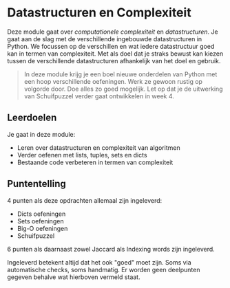 # Datastructuren en Complexiteit

Deze module gaat over *computationele complexiteit* en *datastructuren*. Je gaat aan de slag met de verschillende ingebouwde datastructuren in Python. We focussen op de verschillen en wat iedere datastructuur goed kan in termen van complexiteit. Met als doel dat je straks bewust kan kiezen tussen de verschillende datastructuren afhankelijk van het doel en gebruik.

> In deze module krijg je een boel nieuwe onderdelen van Python met een hoop verschillende oefeningen. Werk ze gewoon rustig op volgorde door. Doe alles zo goed mogelijk. Let op dat je de uitwerking van Schuifpuzzel verder gaat ontwikkelen in week 4.

## Leerdoelen

Je gaat in deze module:

- Leren over datastructuren en complexiteit van algoritmen
- Verder oefenen met lists, tuples, sets en dicts
- Bestaande code verbeteren in termen van complexiteit

## Puntentelling

4 punten als deze opdrachten allemaal zijn ingeleverd:

- Dicts oefeningen
- Sets oefeningen
- Big-O oefeningen
- Schuifpuzzel

6 punten als daarnaast zowel Jaccard als Indexing words zijn ingeleverd.

Ingeleverd betekent altijd dat het ook "goed" moet zijn. Soms via automatische checks, soms handmatig. Er worden geen deelpunten gegeven behalve wat hierboven vermeld staat.
